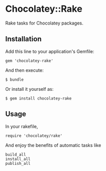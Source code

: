 # Chocolatey::Rake
Rake tasks for Chocolatey packages.

## Installation
Add this line to your application's Gemfile:

    gem 'chocolatey-rake'

And then execute:

    $ bundle

Or install it yourself as:

    $ gem install chocolatey-rake

## Usage
In your rakefile, 

    require 'chocolatey/rake'
    
And enjoy the benefits of automatic tasks like

    build_all
    install_all
    publish_all
